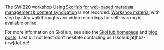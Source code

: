 The SWIB20 workshop [Using SkoHub for web-based metadata management & content syndication](http://swib.org/swib20/programme.html#abs08) is not recorded. [Workshop material](https://github.com/skohub-io/swib20-workshop/) with step by step walkthroughs and video recordings for self-learning is available online.

For more information on SkoHub, see also the [SkoHub homepage](https://skohub.io) and [blog posts](https://blog.lobid.org/tags/skohub). Last but not least don't hesitate contacting us (skohub\[at\]hbz-nrw\[dot\]de!
